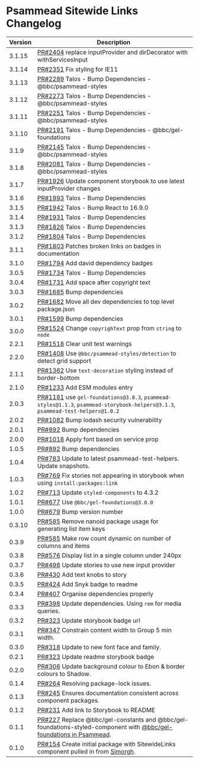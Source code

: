 # Psammead Sitewide Links Changelog

<!-- prettier-ignore -->
| Version | Description |
|---------|-------------|
| 3.1.15 | [PR#2404](https://github.com/bbc/psammead/pull/2404) replace inputProvider and dirDecorator with withServicesInput |
| 3.1.14 | [PR#2351](https://github.com/bbc/psammead/pull/2351) Fix styling for IE11 |
| 3.1.13 | [PR#2289](https://github.com/bbc/psammead/pull/2289) Talos - Bump Dependencies - @bbc/psammead-styles |
| 3.1.12 | [PR#2273](https://github.com/bbc/psammead/pull/2273) Talos - Bump Dependencies - @bbc/psammead-styles |
| 3.1.11 | [PR#2251](https://github.com/bbc/psammead/pull/2251) Talos - Bump Dependencies - @bbc/psammead-styles |
| 3.1.10 | [PR#2191](https://github.com/bbc/psammead/pull/2191) Talos - Bump Dependencies - @bbc/gel-foundations |
| 3.1.9 | [PR#2145](https://github.com/bbc/psammead/pull/2145) Talos - Bump Dependencies - @bbc/psammead-styles |
| 3.1.8 | [PR#2081](https://github.com/bbc/psammead/pull/2081) Talos - Bump Dependencies - @bbc/psammead-styles |
| 3.1.7 | [PR#1926](https://github.com/bbc/psammead/pull/1926) Update component storybook to use latest inputProvider changes |
| 3.1.6 | [PR#1993](https://github.com/bbc/psammead/pull/1993) Talos - Bump Dependencies |
| 3.1.5 | [PR#1942](https://github.com/bbc/psammead/pull/1942) Talos - Bump React to 16.9.0 |
| 3.1.4 | [PR#1931](https://github.com/bbc/psammead/pull/1931) Talos - Bump Dependencies |
| 3.1.3 | [PR#1826](https://github.com/bbc/psammead/pull/1826) Talos - Bump Dependencies |
| 3.1.2 | [PR#1804](https://github.com/bbc/psammead/pull/1804) Talos - Bump Dependencies |
| 3.1.1 | [PR#1803](https://github.com/bbc/psammead/pull/1803/) Patches broken links on badges in documentation |
| 3.1.0 | [PR#1794](https://github.com/bbc/psammead/pull/1794) Add david dependency badges |
| 3.0.5 | [PR#1734](https://github.com/bbc/psammead/pull/1734) Talos - Bump Dependencies |
| 3.0.4   | [PR#1731](https://github.com/bbc/psammead/pull/1731) Add space after copyright text |
| 3.0.3   | [PR#1685](https://github.com/bbc/psammead/pull/1685) Bump dependencies |
| 3.0.2 | [PR#1682](https://github.com/bbc/psammead/pull/1682) Move all dev dependencies to top level package.json |
| 3.0.1 | [PR#1599](https://github.com/bbc/psammead/pull/1599) Bump dependencies |
| 3.0.0 | [PR#1524](https://github.com/bbc/psammead/pull/1524) Change `copyrighText` prop from `string` to `node`  |
| 2.2.1 | [PR#1518](https://github.com/bbc/psammead/pull/1518) Clear unit test warnings |
| 2.2.0 | [PR#1408](https://github.com/bbc/psammead/pull/1408) Use `@bbc/psammead-styles/detection` to detect grid support |
| 2.1.1 | [PR#1362](https://github.com/bbc/psammead/pull/1362) Use `text-decoration` styling instead of border-bottom |
| 2.1.0 | [PR#1233](https://github.com/bbc/psammead/pull/1233) Add ESM modules entry |
| 2.0.3 | [PR#1181](https://github.com/bbc/psammead/pull/1181) use `gel-foundations@3.0.3`, `psammead-styles@1.1.3`, `psammead-storybook-helpers@3.1.3`, `psammead-test-helpers@1.0.2` |
| 2.0.2 | [PR#1082](https://github.com/bbc/psammead/pull/1082) Bump lodash security vulnerability |
| 2.0.1 | [PR#892](https://github.com/bbc/psammead/pull/892) Bump dependencies |
| 2.0.0 | [PR#1018](https://github.com/bbc/psammead/pull/1018) Apply font based on service prop |
| 1.0.5 | [PR#892](https://github.com/bbc/psammead/pull/892) Bump dependencies |
| 1.0.4 | [PR#783](https://github.com/bbc/psammead/pull/783) Update to latest psammead-test-helpers. Update snapshots. |
| 1.0.3 | [PR#769](https://github.com/bbc/psammead/pull/769) Fix stories not appearing in storybook when using `install:packages:link` |
| 1.0.2 | [PR#713](https://github.com/bbc/psammead/pull/713) Update `styled-components` to 4.3.2 |
| 1.0.1 | [PR#677](https://github.com/bbc/psammead/pull/677) Use `@bbc/gel-foundations@3.0.0` |
| 1.0.0 | [PR#679](https://github.com/bbc/psammead/pull/679) Bump version number |
| 0.3.10 | [PR#585](https://github.com/bbc/psammead/pull/604) Remove nanoid package usage for generating list item keys |
| 0.3.9 | [PR#585](https://github.com/bbc/psammead/pull/585) Make row count dynamic on number of columns and items |
| 0.3.8 | [PR#576](https://github.com/bbc/psammead/pull/576) Display list in a single column under 240px |
| 0.3.7 | [PR#498](https://github.com/bbc/psammead/pull/498) Update stories to use new input provider |
| 0.3.6 | [PR#430](https://github.com/bbc/psammead/pull/430) Add text knobs to story |
| 0.3.5 | [PR#424](https://github.com/bbc/psammead/pull/424) Add Snyk badge to readme |
| 0.3.4 | [PR#407](https://github.com/bbc/psammead/pull/407) Organise dependencies properly |
| 0.3.3 | [PR#398](https://github.com/bbc/psammead/pull/398) Update dependencies. Using `rem` for media queries. |
| 0.3.2 | [PR#323](https://github.com/bbc/psammead/pull/323) Update storybook badge url |
| 0.3.1 | [PR#347](https://github.com/bbc/psammead/pull/347) Constrain content width to Group 5 min width. |
| 0.3.0 | [PR#318](https://github.com/bbc/psammead/pull/318) Update to new font face and family. |
| 0.2.1 | [PR#323](https://github.com/bbc/psammead/pull/323) Update readme storybook badge |
| 0.2.0 | [PR#306](https://github.com/bbc/psammead/pull/306) Update background colour to Ebon & border colours to Shadow. |
| 0.1.4 | [PR#264](https://github.com/bbc/psammead/pull/264) Resolving package-lock issues. |
| 0.1.3 | [PR#245](https://github.com/bbc/psammead/pull/245) Ensures documentation consistent across component packages. |
| 0.1.2 | [PR#231](https://github.com/bbc/psammead/pull/231) Add link to Storybook to README |
| 0.1.1 | [PR#227](https://github.com/bbc/psammead/pull/227) Replace @bbc/gel-constants and @bbc/gel-foundations-styled-component with [@bbc/gel-foundations in Psammead](https://github.com/bbc/psammead/issues/226). |
| 0.1.0 | [PR#154](https://github.com/bbc/psammead/pull/154) Create initial package with SitewideLinks component pulled in from [Simorgh](https://github.com/BBC-News/simorgh). |
